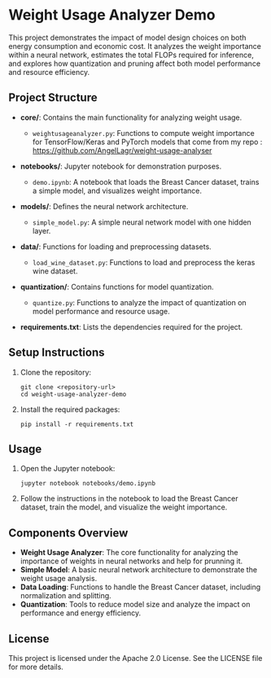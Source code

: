 # Weight Usage Analyzer Demo

This project demonstrates the impact of model design choices on both energy consumption and economic cost.
It analyzes the weight importance within a neural network, estimates the total FLOPs required for inference, and explores how quantization and pruning affect both model performance and resource efficiency.

## Project Structure

- **core/**: Contains the main functionality for analyzing weight usage.
  - `weightusageanalyzer.py`: Functions to compute weight importance for TensorFlow/Keras and PyTorch models that come from my repo : https://github.com/AngelLagr/weight-usage-analyser

- **notebooks/**: Jupyter notebook for demonstration purposes.
  - `demo.ipynb`: A notebook that loads the Breast Cancer dataset, trains a simple model, and visualizes weight importance.

- **models/**: Defines the neural network architecture.
  - `simple_model.py`: A simple neural network model with one hidden layer.

- **data/**: Functions for loading and preprocessing datasets.
  - `load_wine_dataset.py`: Functions to load and preprocess the keras wine dataset.

- **quantization/**: Contains functions for model quantization.
  - `quantize.py`: Functions to analyze the impact of quantization on model performance and resource usage.

- **requirements.txt**: Lists the dependencies required for the project.

## Setup Instructions

1. Clone the repository:
   ```
   git clone <repository-url>
   cd weight-usage-analyzer-demo
   ```

2. Install the required packages:
   ```
   pip install -r requirements.txt
   ```

## Usage

1. Open the Jupyter notebook:
   ```
   jupyter notebook notebooks/demo.ipynb
   ```

2. Follow the instructions in the notebook to load the Breast Cancer dataset, train the model, and visualize the weight importance.

## Components Overview

- **Weight Usage Analyzer**: The core functionality for analyzing the importance of weights in neural networks and help for prunning it.
- **Simple Model**: A basic neural network architecture to demonstrate the weight usage analysis.
- **Data Loading**: Functions to handle the Breast Cancer dataset, including normalization and splitting.
- **Quantization**: Tools to reduce model size and analyze the impact on performance and energy efficiency.

## License

This project is licensed under the Apache 2.0 License. See the LICENSE file for more details.
